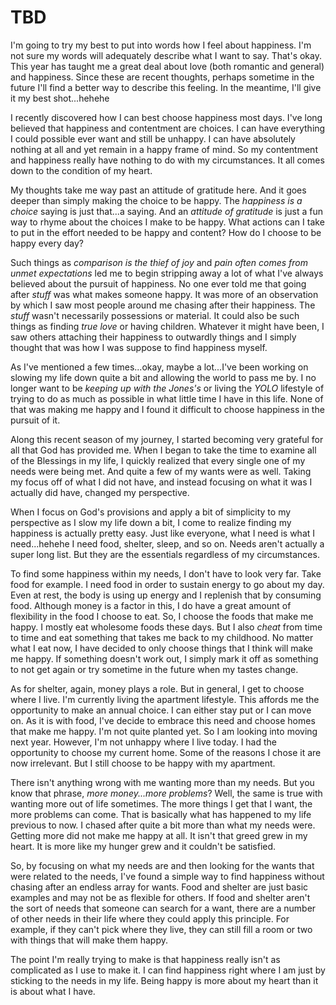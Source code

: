 # TBD

I'm going to try my best to put into words how I feel about happiness. I'm not sure my words will adequately describe what I want to say. That's okay. This year has taught me a great deal about love (both romantic and general) and happiness. Since these are recent thoughts, perhaps sometime in the future I'll find a better way to describe this feeling. In the meantime, I'll give it my best shot...hehehe

I recently discovered how I can best choose happiness most days. I've long believed that happiness and contentment are choices. I can have everything I could possible ever want and still be unhappy. I can have absolutely nothing at all and yet remain in a happy frame of mind. So my contentment and happiness really have nothing to do with my circumstances. It all comes down to the condition of my heart.

My thoughts take me way past an attitude of gratitude here. And it goes deeper than simply making the choice to be happy. The *happiness is a choice* saying is just that...a saying. And an *attitude of gratitude* is just a fun way to rhyme about the choices I make to be happy. What actions can I take to put in the effort needed to be happy and content? How do I choose to be happy every day?

Such things as *comparison is the thief of joy* and *pain often comes from unmet expectations* led me to begin stripping away a lot of what I've always believed about the pursuit of happiness. No one ever told me that going after *stuff* was what makes someone happy. It was more of an observation by which I saw most people around me chasing after their happiness. The *stuff* wasn't necessarily possessions or material. It could also be such things as finding *true love* or having children. Whatever it might have been, I saw others attaching their happiness to outwardly things and I simply thought that was how I was suppose to find happiness myself.

As I've mentioned a few times...okay, maybe a lot...I've been working on slowing my life down quite a bit and allowing the world to pass me by. I no longer want to be *keeping up with the Jones's* or living the *YOLO* lifestyle of trying to do as much as possible in what little time I have in this life. None of that was making me happy and I found it difficult to choose happiness in the pursuit of it.

Along this recent season of my journey, I started becoming very grateful for all that God has provided me. When I began to take the time to examine all of the Blessings in my life, I quickly realized that every single one of my needs were being met. And quite a few of my wants were as well. Taking my focus off of what I did not have, and instead focusing on what it was I actually did have, changed my perspective.

When I focus on God's provisions and apply a bit of simplicity to my perspective as I slow my life down a bit, I come to realize finding my happiness is actually pretty easy. Just like everyone, what I need is what I need...hehehe I need food, shelter, sleep, and so on. Needs aren't actually a super long list. But they are the essentials regardless of my circumstances.

To find some happiness within my needs, I don't have to look very far. Take food for example. I need food in order to sustain energy to go about my day. Even at rest, the body is using up energy and I replenish that by consuming food. Although money is a factor in this, I do have a great amount of flexibility in the food I choose to eat. So, I choose the foods that make me happy. I mostly eat wholesome foods these days. But I also *cheat* from time to time and eat something that takes me back to my childhood. No matter what I eat now, I have decided to only choose things that I think will make me happy. If something doesn't work out, I simply mark it off as something to not get again or try sometime in the future when my tastes change.

As for shelter, again, money plays a role. But in general, I get to choose where I live. I'm currently living the apartment lifestyle. This affords me the opportunity to make an annual choice. I can either stay put or I can move on. As it is with food, I've decide to embrace this need and choose homes that make me happy. I'm not quite planted yet. So I am looking into moving next year. However, I'm not unhappy where I live today. I had the opportunity to choose my current home. Some of the reasons I chose it are now irrelevant. But I still choose to be happy with my apartment.

There isn't anything wrong with me wanting more than my needs. But you know that phrase, *more money...more problems*? Well, the same is true with wanting more out of life sometimes. The more things I get that I want, the more problems can come. That is basically what has happened to my life previous to now. I chased after quite a bit more than what my needs were. Getting more did not make me happy at all. It isn't that greed grew in my heart. It is more like my hunger grew and it couldn't be satisfied.

So, by focusing on what my needs are and then looking for the wants that were related to the needs, I've found a simple way to find happiness without chasing after an endless array for wants. Food and shelter are just basic examples and may not be as flexible for others. If food and shelter aren't the sort of needs that someone can search for a want, there are a number of other needs in their life where they could apply this principle. For example, if they can't pick where they live, they can still fill a room or two with things that will make them happy.

The point I'm really trying to make is that happiness really isn't as complicated as I use to make it. I can find happiness right where I am just by sticking to the needs in my life. Being happy is more about my heart than it is about what I have.